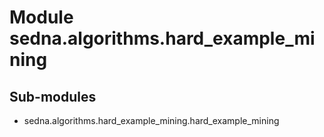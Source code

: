Module sedna.algorithms.hard_example_mining
===========================================

Sub-modules
-----------
* sedna.algorithms.hard_example_mining.hard_example_mining